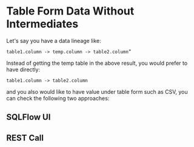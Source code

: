 # Table Form Data Without  Intermediates

Let's say you have a data lineage like:

```
table1.column -> temp.column -> table2.column”
```

Instead of getting the temp table in the above result, you would prefer to have directly:&#x20;

```
table1.column -> table2.column
```

and you also would like to have value under table form such as CSV, you can check the following two approaches:

## SQLFlow UI

## REST Call
